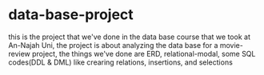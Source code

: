 # data-base-project
this is the project that we've done in the data base course that we took at An-Najah Uni, 
the project is about analyzing the data base for a movie-review project,
the things we've done are ERD, relational-modal, some SQL codes(DDL & DML) like crearing relations, insertions, and selections
